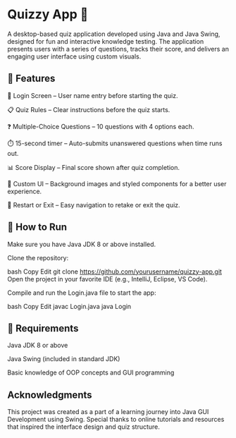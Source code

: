 # Quizzy App 🎯
A desktop-based quiz application developed using Java and Java Swing, designed for fun and interactive knowledge testing. The application presents users with a series of questions, tracks their score, and delivers an engaging user interface using custom visuals.

## 🧠 Features
🔐 Login Screen – User name entry before starting the quiz.

📋 Quiz Rules – Clear instructions before the quiz starts.

❓ Multiple-Choice Questions – 10 questions with 4 options each.

⏱️ 15-second timer – Auto-submits unanswered questions when time runs out.

📊 Score Display – Final score shown after quiz completion.

🎨 Custom UI – Background images and styled components for a better user experience.

🔄 Restart or Exit – Easy navigation to retake or exit the quiz.

## 🧪 How to Run
Make sure you have Java JDK 8 or above installed.

Clone the repository:

bash
Copy
Edit
git clone https://github.com/yourusername/quizzy-app.git
Open the project in your favorite IDE (e.g., IntelliJ, Eclipse, VS Code).

Compile and run the Login.java file to start the app:

bash
Copy
Edit
javac Login.java
java Login
## 📌 Requirements
Java JDK 8 or above

Java Swing (included in standard JDK)

Basic knowledge of OOP concepts and GUI programming

## Acknowledgments
This project was created as a part of a learning journey into Java GUI Development using Swing. Special thanks to online tutorials and resources that inspired the interface design and quiz structure.
